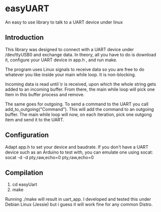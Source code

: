 # easyUART
An easy to use library to talk to a UART device under linux

## Introduction
This library was designed to connect with a UART device under /dev/ttyUSB0 and exchange data. 
In theory, all you have to do is download it, configure your UART device in app.h , and run make.

The program uses Linux signals to receive data so you are free to do whatever you like inside your 
main while loop. It is non-blocking.

Incoming data is read until \r is received, upon which the whole string gets added to an incoming buffer. 
From there, the main while loop will pick one Item in this buffer process and remove. 

The same goes for outgoing. To send a command to the UART you call add_to_outgoing("Command"). This
will add the command to an outgoing buffer. The main while loop will now, on each iteration, pick
one outgong item and send it to the UART.

## Configuration
Adapt app.h to set your device and baudrate.
If you don't have a UART device such as an Arduino to test with, you can emulate one using socat:
socat -d -d pty,raw,echo=0 pty,raw,echo=0

## Compilation
1. cd easyUart
2. make

Running ./make will result in uart_app. I developed and tested this under Debian Linux (Jessie) but i guess it will
work fine for any common Distro.
